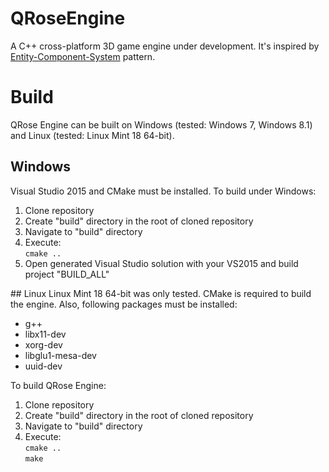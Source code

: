 # QRoseEngine
A C++ cross-platform 3D game engine under development. It's inspired by <a href="http://entity-systems.wikidot.com">Entity-Component-System</a> pattern.

# Build
QRose Engine can be built on Windows (tested: Windows 7, Windows 8.1) and Linux (tested: Linux Mint 18 64-bit).
## Windows
Visual Studio 2015 and CMake must be installed. To build under Windows:
<ol>
<li>Clone repository</li>
<li>Create "build" directory in the root of cloned repository</li>
<li>Navigate to "build" directory</li>
<li>Execute:<br/><code>cmake ..</code></li>
<li>Open generated Visual Studio solution with your VS2015 and build project "BUILD_ALL"</li>
</ol>
## Linux
Linux Mint 18 64-bit was only tested. CMake is required to build the engine. Also, following packages must be installed:
<ul>
<li>g++</li>
<li>libx11-dev</li>
<li>xorg-dev</li>
<li>libglu1-mesa-dev</li>
<li>uuid-dev</li>
</ul>
To build QRose Engine:
<ol>
<li>Clone repository</li>
<li>Create "build" directory in the root of cloned repository</li>
<li>Navigate to "build" directory</li>
<li>Execute:<br/><code>cmake ..</code><br/><code>make</code></li>
</ol>
